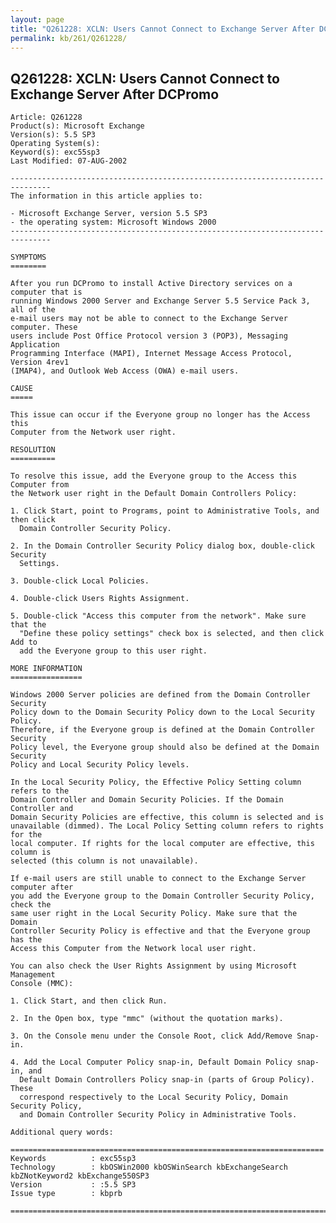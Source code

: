 ```yaml
---
layout: page
title: "Q261228: XCLN: Users Cannot Connect to Exchange Server After DCPromo"
permalink: kb/261/Q261228/
---
```


## Q261228: XCLN: Users Cannot Connect to Exchange Server After DCPromo

	Article: Q261228
	Product(s): Microsoft Exchange
	Version(s): 5.5 SP3
	Operating System(s): 
	Keyword(s): exc55sp3
	Last Modified: 07-AUG-2002
	
	-------------------------------------------------------------------------------
	The information in this article applies to:
	
	- Microsoft Exchange Server, version 5.5 SP3 
	- the operating system: Microsoft Windows 2000 
	-------------------------------------------------------------------------------
	
	SYMPTOMS
	========
	
	After you run DCPromo to install Active Directory services on a computer that is
	running Windows 2000 Server and Exchange Server 5.5 Service Pack 3, all of the
	e-mail users may not be able to connect to the Exchange Server computer. These
	users include Post Office Protocol version 3 (POP3), Messaging Application
	Programming Interface (MAPI), Internet Message Access Protocol, Version 4rev1
	(IMAP4), and Outlook Web Access (OWA) e-mail users.
	
	CAUSE
	=====
	
	This issue can occur if the Everyone group no longer has the Access this
	Computer from the Network user right.
	
	RESOLUTION
	==========
	
	To resolve this issue, add the Everyone group to the Access this Computer from
	the Network user right in the Default Domain Controllers Policy:
	
	1. Click Start, point to Programs, point to Administrative Tools, and then click
	  Domain Controller Security Policy.
	
	2. In the Domain Controller Security Policy dialog box, double-click Security
	  Settings.
	
	3. Double-click Local Policies.
	
	4. Double-click Users Rights Assignment.
	
	5. Double-click "Access this computer from the network". Make sure that the
	  "Define these policy settings" check box is selected, and then click Add to
	  add the Everyone group to this user right.
	
	MORE INFORMATION
	================
	
	Windows 2000 Server policies are defined from the Domain Controller Security
	Policy down to the Domain Security Policy down to the Local Security Policy.
	Therefore, if the Everyone group is defined at the Domain Controller Security
	Policy level, the Everyone group should also be defined at the Domain Security
	Policy and Local Security Policy levels.
	
	In the Local Security Policy, the Effective Policy Setting column refers to the
	Domain Controller and Domain Security Policies. If the Domain Controller and
	Domain Security Policies are effective, this column is selected and is
	unavailable (dimmed). The Local Policy Setting column refers to rights for the
	local computer. If rights for the local computer are effective, this column is
	selected (this column is not unavailable).
	
	If e-mail users are still unable to connect to the Exchange Server computer after
	you add the Everyone group to the Domain Controller Security Policy, check the
	same user right in the Local Security Policy. Make sure that the Domain
	Controller Security Policy is effective and that the Everyone group has the
	Access this Computer from the Network local user right.
	
	You can also check the User Rights Assignment by using Microsoft Management
	Console (MMC):
	
	1. Click Start, and then click Run.
	
	2. In the Open box, type "mmc" (without the quotation marks).
	
	3. On the Console menu under the Console Root, click Add/Remove Snap-in.
	
	4. Add the Local Computer Policy snap-in, Default Domain Policy snap-in, and
	  Default Domain Controllers Policy snap-in (parts of Group Policy). These
	  correspond respectively to the Local Security Policy, Domain Security Policy,
	  and Domain Controller Security Policy in Administrative Tools.
	
	Additional query words:
	
	======================================================================
	Keywords          : exc55sp3 
	Technology        : kbOSWin2000 kbOSWinSearch kbExchangeSearch kbZNotKeyword2 kbExchange550SP3
	Version           : :5.5 SP3
	Issue type        : kbprb
	
	=============================================================================
	
